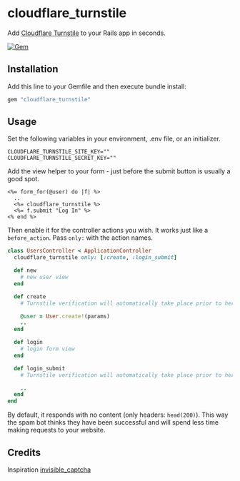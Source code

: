 # cloudflare_turnstile

Add [Cloudflare Turnstile](https://blog.cloudflare.com/turnstile-private-captcha-alternative/) to your Rails app in seconds.

[![Gem](https://img.shields.io/gem/v/cloudflare_turnstile.svg?style=flat-square)](https://rubygems.org/gems/cloudflare_turnstile)

## Installation

Add this line to your Gemfile and then execute bundle install:

```ruby
gem "cloudflare_turnstile"
```

## Usage

Set the following variables in your environment, .env file, or an initializer.

```
CLOUDFLARE_TURNSTILE_SITE_KEY=""
CLOUDFLARE_TURNSTILE_SECRET_KEY=""
```

Add the view helper to your form - just before the submit button is usually a good spot.

```erb
<%= form_for(@user) do |f| %>
  ..
  <%= cloudflare_turnstile %>
  <%= f.submit "Log In" %>
<% end %>
```

Then enable it for the controller actions you wish. It works just like a `before_action`. Pass `only:` with the action names.

```ruby
class UsersController < ApplicationController
  cloudflare_turnstile only: [:create, :login_submit]

  def new
    # new user view
  end

  def create
    # Turnstile verification will automatically take place prior to here.

    @user = User.create!(params)
    ..
  end

  def login
    # login form view
  end

  def login_submit
    # Turnstile verification will automatically take place prior to here.

    ..
  end
end
```

By default, it responds with no content (only headers: `head(200)`). This way the spam bot thinks they have been successful and will spend less time making requests to your website.

## Credits

Inspiration [invisible_captcha](https://github.com/markets/invisible_captcha)
